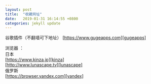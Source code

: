 ```yaml
---
layout: post
title:  "收藏网址"
date:   2019-01-31 16:14:55 +0800
categories: jekyll update
---
```

谷歌插件（不翻墙可下地址） [https://www.gugeapps.com][gugeapps]  

浏览器 ：  
日本   
[https://www.kinza.jp][kinza]  
[http://www.lunascape.tv][lunascape]   
俄罗斯  
[https://browser.yandex.com][yandex]  



[gugeapps]:https://www.gugeapps.com
[kinza]:https://www.kinza.jp
[lunascape]:http://www.lunascape.tv
[yandex]:https://browser.yandex.com
